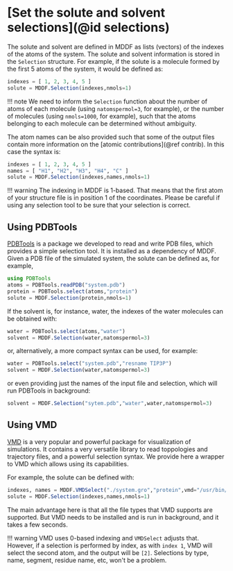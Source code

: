 
# [Set the solute and solvent selections](@id selections)

The solute and solvent are defined in MDDF as lists (vectors) of the
indexes of the atoms of the system. The solute and solvent information
is stored in the `Selection` structure. For example, if the solute is a
molecule formed by the first 5 atoms of the system, it would be defined
as:     
```julia
indexes = [ 1, 2, 3, 4, 5 ]
solute = MDDF.Selection(indexes,nmols=1)
```

!!! note
    We need to inform the `Selection` function about the number of atoms of
    each molecule (using `natomspermol=3`, for example), or the number 
    of molecules (using `nmols=1000`, for example),
    such that the atoms belonging to each molecule can be determined
    without ambiguity. 

The atom names can be also provided such that some of the output files
contain more information on the [atomic contributions](@ref contrib). In this
case the syntax is:
```julia
indexes = [ 1, 2, 3, 4, 5 ]
names = [ "H1", "H2", "H3", "H4", "C" ]
solute = MDDF.Selection(indexes,names,nmols=1)
```

!!! warning
    The indexing in MDDF is 1-based. That means that the first atom of
    your structure file is in position 1 of the coordinates. Please be
    careful if using any selection tool to be sure that your selection
    is correct.


## Using PDBTools

[PDBTools](https://github.com/m3g/PDBTools) is a package we developed to read and 
write PDB files,
which provides a simple selection tool. It is installed as a dependency 
of MDDF.  Given a PDB file of the simulated system, the solute can
be defined as, for example,
```julia
using PDBTools
atoms = PDBTools.readPDB("system.pdb")
protein = PDBTools.select(atoms,"protein")
solute = MDDF.Selection(protein,nmols=1)
```
If the solvent is, for instance, water, the indexes of the water
molecules can be obtained with:
```julia
water = PDBTools.select(atoms,"water")
solvent = MDDF.Selection(water,natomspermol=3)
```
or, alternatively, a more compact syntax can be used, for example:
```julia
water = PDBTools.select("system.pdb","resname TIP3P")
solvent = MDDF.Selection(water,natomspermol=3)
```

or even providing just the names of the input file and selection, which
will run PDBTools in background:
```julia
solvent = MDDF.Selection("sytem.pdb","water",water,natomspermol=3)
```
## Using VMD

[VMD](https://www.ks.uiuc.edu/Research/vmd/) is a very popular and
powerful package for visualization of simulations. It contains a very
versatile library to read toppologies and trajectory files, and a
powerful selection syntax. We provide here a wrapper to VMD which allows
using its capabilities.  

For example, the solute can be defined with: 
```julia
indexes, names = MDDF.VMDSelect("./system.gro","protein",vmd="/usr/bin/vmd")
solute = MDDF.Selection(indexes,names,nmols=1)
```
The main advantage here is that all the file types that VMD supports are
supported. But VMD needs to be installed and is run in background, and
it takes a few seconds.     

!!! warning
    VMD uses 0-based indexing and `VMDSelect` adjusts that. However, if
    a selection is performed by index, as with `index 1`, VMD will
    select the second atom, and the output will be `[2]`. Selections by
    type, name, segment, residue name, etc, won't be a problem.

